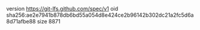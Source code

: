 version https://git-lfs.github.com/spec/v1
oid sha256:ae2e7941b878db6bd55a054d8e424ce2b96142b302dc21a2fc5d6a8d71afbe88
size 8871
